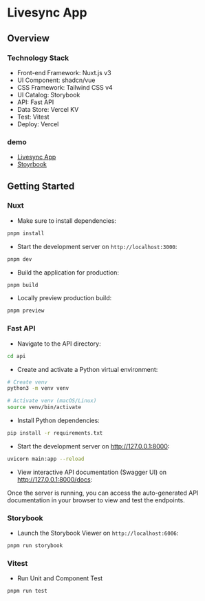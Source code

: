 # Livesync App


## Overview

### Technology Stack

- Front-end Framework: Nuxt.js v3
- UI Component: shadcn/vue
- CSS Framework: Tailwind CSS v4
- UI Catalog: Storybook
- API: Fast API
- Data Store: Vercel KV
- Test: Vitest
- Deploy: Vercel


### demo

- [Livesync App](https://nuxt-livesync.vercel.app)
- [Stoyrbook]()

## Getting Started

### Nuxt

- Make sure to install dependencies:

```bash
pnpm install
```

- Start the development server on `http://localhost:3000`:

```bash
pnpm dev
```

- Build the application for production:

```bash
pnpm build
```

- Locally preview production build:

```bash
pnpm preview
```

### Fast API 

- Navigate to the API directory:

```bash
cd api
```

- Create and activate a Python virtual environment:

```bash
# Create venv
python3 -m venv venv

# Activate venv (macOS/Linux)
source venv/bin/activate
```

- Install Python dependencies:

```bash
pip install -r requirements.txt
```

- Start the development server on http://127.0.0.1:8000:

```bash
uvicorn main:app --reload
```
- View interactive API documentation (Swagger UI) on http://127.0.0.1:8000/docs:

Once the server is running, you can access the auto-generated API documentation in your browser to view and test the endpoints.


### Storybook

- Launch the Storybook Viewer on `http://localhost:6006`:

```bash
pnpm run storybook
```


### Vitest

- Run Unit and Component Test

```bash
pnpm run test
```